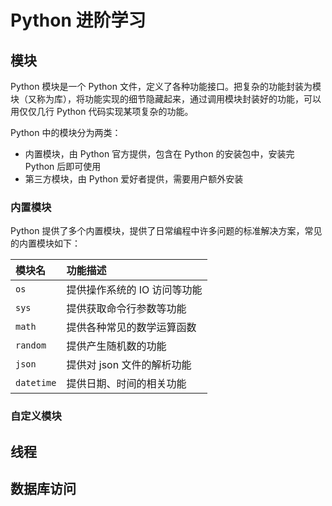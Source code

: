 # Python 进阶学习

## 模块
Python 模块是一个 Python 文件，定义了各种功能接口。把复杂的功能封装为模块（又称为库），将功能实现的细节隐藏起来，通过调用模块封装好的功能，可以用仅仅几行 Python 代码实现某项复杂的功能。

Python 中的模块分为两类：

- 内置模块，由 Python 官方提供，包含在 Python 的安装包中，安装完 Python 后即可使用
- 第三方模块，由 Python 爱好者提供，需要用户额外安装

### 内置模块

Python 提供了多个内置模块，提供了日常编程中许多问题的标准解决方案，常见的内置模块如下：

| 模块名     | 功能描述                     |
| :--------- | :--------------------------- |
| `os`       | 提供操作系统的 IO 访问等功能 |
| `sys`      | 提供获取命令行参数等功能     |
| `math`     | 提供各种常见的数学运算函数   |
| `random`   | 提供产生随机数的功能         |
| `json`     | 提供对 json 文件的解析功能   |
| `datetime` | 提供日期、时间的相关功能     |

### 自定义模块

## 线程


## 数据库访问
